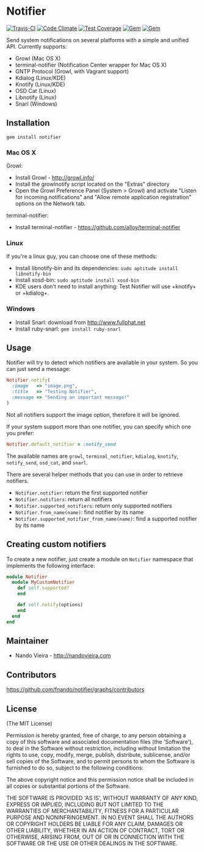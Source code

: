 # Notifier

[![Travis-CI](https://travis-ci.org/fnando/notifier.png)](https://travis-ci.org/fnando/notifier)
[![Code Climate](https://codeclimate.com/github/fnando/notifier/badges/gpa.svg)](https://codeclimate.com/github/fnando/notifier)
[![Test Coverage](https://codeclimate.com/github/fnando/notifier/badges/coverage.svg)](https://codeclimate.com/github/fnando/notifier/coverage)
[![Gem](https://img.shields.io/gem/v/notifier.svg)](https://rubygems.org/gems/notifier)
[![Gem](https://img.shields.io/gem/dt/notifier.svg)](https://rubygems.org/gems/notifier)

Send system notifications on several platforms with a simple and unified API. Currently supports:

* Growl (Mac OS X)
* terminal-notifier (Notification Center wrapper for Mac OS X)
* GNTP Protocol (Growl, with Vagrant support)
* Kdialog (Linux/KDE)
* Knotify (Linux/KDE)
* OSD Cat (Linux)
* Libnotify (Linux)
* Snarl (Windows)

## Installation

    gem install notifier

### Mac OS X

Growl:

* Install Growl - http://growl.info/
* Install the growlnotify script located on the "Extras" directory
* Open the Growl Preference Panel (System > Growl) and activate "Listen for incoming notifications" and "Allow remote application registration" options on the Network tab.

terminal-notifier:

* Install terminal-notifier - https://github.com/alloy/terminal-notifier

### Linux

If you're a linux guy, you can choose one of these methods:

* Install libnotify-bin and its dependencies: `sudo aptitude install libnotify-bin`
* Install xosd-bin: `sudo aptitude install xosd-bin`
* KDE users don't need to install anything: Test Notifier will use +knotify+ or +kdialog+.

### Windows

* Install Snarl: download from http://www.fullphat.net
* Install ruby-snarl: `gem install ruby-snarl`

## Usage

Notifier will try to detect which notifiers are available in your system. So you can just send a message:

```ruby
Notifier.notify(
  :image   => "image.png",
  :title   => "Testing Notifier",
  :message => "Sending an important message!"
)
```

Not all notifiers support the image option, therefore it will be ignored.

If your system support more than one notifier, you can specify which one you prefer:

```ruby
Notifier.default_notifier = :notify_send
```

The available names are `growl`, `terminal_notifier`, `kdialog`, `knotify`, `notify_send`, `osd_cat`, and `snarl`.

There are several helper methods that you can use in order to retrieve notifiers.

* `Notifier.notifier`: return the first supported notifier
* `Notifier.notifiers`: return all notifiers
* `Notifier.supported_notifiers`: return only supported notifiers
* `Notifier.from_name(name)`: find notifier by its name
* `Notifier.supported_notifier_from_name(name)`: find a supported notifier by its name

## Creating custom notifiers

To create a new notifier, just create a module on `Notifier` namespace that implements the following interface:

```ruby
module Notifier
  module MyCustomNotifier
    def self.supported?
    end

    def self.notify(options)
    end
  end
end
```

## Maintainer

* Nando Vieira - http://nandovieira.com

## Contributors

https://github.com/fnando/notifier/graphs/contributors

## License

(The MIT License)

Permission is hereby granted, free of charge, to any person obtaining
a copy of this software and associated documentation files (the
'Software'), to deal in the Software without restriction, including
without limitation the rights to use, copy, modify, merge, publish,
distribute, sublicense, and/or sell copies of the Software, and to
permit persons to whom the Software is furnished to do so, subject to
the following conditions:

The above copyright notice and this permission notice shall be
included in all copies or substantial portions of the Software.

THE SOFTWARE IS PROVIDED 'AS IS', WITHOUT WARRANTY OF ANY KIND,
EXPRESS OR IMPLIED, INCLUDING BUT NOT LIMITED TO THE WARRANTIES OF
MERCHANTABILITY, FITNESS FOR A PARTICULAR PURPOSE AND NONINFRINGEMENT.
IN NO EVENT SHALL THE AUTHORS OR COPYRIGHT HOLDERS BE LIABLE FOR ANY
CLAIM, DAMAGES OR OTHER LIABILITY, WHETHER IN AN ACTION OF CONTRACT,
TORT OR OTHERWISE, ARISING FROM, OUT OF OR IN CONNECTION WITH THE
SOFTWARE OR THE USE OR OTHER DEALINGS IN THE SOFTWARE.
